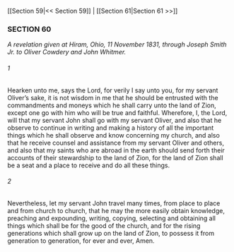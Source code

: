 [[Section 59|<< Section 59]]  |  [[Section 61|Section 61 >>]]

### SECTION 60

*A revelation given at Hiram, Ohio, 11 November 1831, through Joseph Smith Jr. to Oliver Cowdery and John Whitmer.*

###### 1
Hearken unto me, says the Lord, for verily I say unto you, for my servant Oliver’s sake, it is not wisdom in me that he should be entrusted with the commandments and moneys which he shall carry unto the land of Zion, except one go with him who will be true and faithful. Wherefore, I, the Lord, will that my servant John shall go with my servant Oliver, and also that he observe to continue in writing and making a history of all the important things which he shall observe and know concerning my church, and also that he receive counsel and assistance from my servant Oliver and others, and also that my saints who are abroad in the earth should send forth their accounts of their stewardship to the land of Zion, for the land of Zion shall be a seat and a place to receive and do all these things.

###### 2
Nevertheless, let my servant John travel many times, from place to place and from church to church, that he may the more easily obtain knowledge, preaching and expounding, writing, copying, selecting and obtaining all things which shall be for the good of the church, and for the rising generations which shall grow up on the land of Zion, to possess it from generation to generation, for ever and ever, Amen.